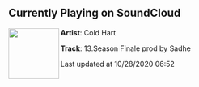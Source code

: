 ## Currently Playing on SoundCloud

[<img align="left" width="100" src="https://i1.sndcdn.com/artworks-000146527709-rdww8o-t50x50.jpg">](https://soundcloud.com/coldhart/season-finale-prod-by-sadhe)

**Artist**: Cold Hart 

**Track**: 13.Season Finale prod by Sadhe

Last updated at 10/28/2020 06:52
